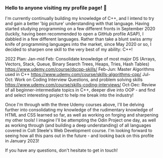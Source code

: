 ### Hello to anyone visiting my profile page! 👋

I'm currently continually building my knowledge of C++, and I intend to try and gain a better 'big picture' understanding with that language.  Having started studying programming on a few different fronts in September 2020 (luckily, having been recommended to open a GitHub profile ASAP), I dabbled in a few different languages.  Rather than take a blunt swiss army knife of programming languages into the market, since May 2020 or so, I decided to sharpen one skill to the very best of my ability: C++!

2022 Plan:
Jan-mid Feb:  Consolidate knowledge of most major DS (Arrays, Vectors, Stack, Queue, Binary Search Trees, Heaps, Tries, Hash Tables)   https://www.udemy.com/course/dscpp-skills/
Feb-Jun: Master Algorithms used in C++   https://www.udemy.com/course/skills-algorithms-cpp/
Jul-Oct:  Work on Coding Interview Questions, and problem solving skills   https://www.udemy.com/course/skills-coding-interviews/
Oct-Dec:  Review of all beginner-intermediate topics in C++, deeper dive into OOP - and find and select interesting project to help me break into the industry!

Once I'm through with the three Udemy courses above, I'll be delving further into consolidating my knowledge of the rudimentary knowledge of HTML and CSS learned so far, as well as working on forging and sharpening my other tools!   I imagine I'll be attempting the Odin Project one day, as well as working through (and building a deep understanding) of all languages covered in Colt Steele's Web Development course.   I'm looking forward to seeing how all this pans out in the future - and looking back on this profile in January 2023!

If you have any questions, don't hesitate to get in touch!
